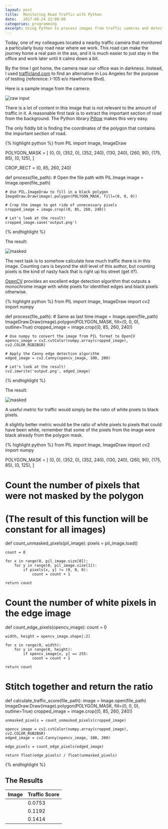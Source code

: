 ```yaml
---
layout: post
title:  Monitoring Road Traffic with Python
date:   2017-08-24 22:00:00
categories: programming
excerpt: Using Python to process images from traffic cameras and detect congestion
---
```


Today, one of my colleagues located a nearby traffic camera that monitored a particularly busy road near where we work. This road can make the journey home a real pain in the ass, and it is much easier to just stay in the office and work later until it calms down a bit.

By the time I got home, the camera near our office was in darkness. Instead, I used [trafficland.com](http://www.trafficland.com/city/LAX) to find an alternative in Los Angeles for the purpose of testing (reference: I-105 e/o Hawthorne Blvd).

Here is a sample image from the camera:

![raw input](/images/traffic-camera/input.jpg)

There is a lot of content in this image that is not relevant to the amount of traffic in it. A reasonable first task is to extract the important section of road from the background. The Python library [Pillow](http://pillow.readthedocs.io/en/4.2.x/) makes this very easy.

The only fiddly bit is finding the coordinates of the polygon that contains the important section of road.

{% highlight python %}
from PIL import Image, ImageDraw

POLYGON_MASK = [
    (0, 0),
    (352, 0),
    (352, 240),
    (130, 240),
    (260, 90),
    (175, 85),
    (0, 125),
]

CROP_RECT = (0, 85, 260, 240)


def process(file_path):
    # Open the file path with PIL.Image
    image = Image.open(file_path)

    # Use PIL.ImageDraw to fill in a black polygon
    ImageDraw.Draw(image).polygon(POLYGON_MASK, fill=(0, 0, 0))

    # Crop the image to get ride of unnecessary pixels
    cropped_image = image.crop((0, 85, 260, 240))

    # Let's look at the result!
    cropped_image.save('output.png')
{% endhighlight %}

The result:

![masked](/images/traffic-camera/masked.png)

The next task is to somehow calculate how much traffic there is in this image. Counting cars is beyond the skill level of this author, but counting pixels is the kind of nasty hack that is right up his street (get it?).

[OpenCV](https://opencv-python-tutroals.readthedocs.io/en/latest/) provides an excellent edge detection algorithm that outputs a monochrome image with white pixels for identified edges and black pixels otherwise.

{% highlight python %}
from PIL import Image, ImageDraw
import cv2
import numpy


def process(file_path):
    # Same as last time
    image = Image.open(file_path)
    ImageDraw.Draw(image).polygon(POLYGON_MASK, fill=(0, 0, 0), outline=True)
    cropped_image = image.crop((0, 85, 260, 240))

    # Use numpy to convert the image from PIL format to OpenCV
    opencv_image = cv2.cvtColor(numpy.array(cropped_image), cv2.COLOR_RGB2BGR)

    # Apply the Canny edge detection algorithm
    edged_image = cv2.Canny(opencv_image, 100, 200)

    # Let's look at the result!
    cv2.imwrite('output.png', edged_image)
{% endhighlight %}

The result:

![masked](/images/traffic-camera/edged.png)

A useful metric for traffic would simply be the ratio of white pixels to black pixels.

A slightly better metric would be the ratio of white pixels to pixels that could have been white, remember that some of the pixels from the image were black already from the polygon mask.

{% highlight python %}
from PIL import Image, ImageDraw
import cv2
import numpy

POLYGON_MASK = [
    (0, 0),
    (352, 0),
    (352, 240),
    (130, 240),
    (260, 90),
    (175, 85),
    (0, 125),
]


# Count the number of pixels that were not masked by the polygon
# (The result of this function will be constant for all images)
def count_unmasked_pixels(pil_image):
    pixels = pil_image.load()

    count = 0

    for x in range(0, pil_image.size[0]):
        for y in range(0, pil_image.size[1]):
            if pixels[x, y] != (0, 0, 0):
                count = count + 1

    return count


# Count the number of white pixels in the edge image
def count_edge_pixels(opencv_image):
    count = 0

    width, height = opencv_image.shape[:2]

    for x in range(0, width):
        for y in range(0, height):
            if opencv_image[x, y] == 255:
                count = count + 1

    return count


# Stitch together and return the ratio
def calculate_traffic_score(file_path):
    image = Image.open(file_path)
    ImageDraw.Draw(image).polygon(POLYGON_MASK, fill=(0, 0, 0), outline=True)
    cropped_image = image.crop((0, 85, 260, 240))

    unmasked_pixels = count_unmasked_pixels(cropped_image)

    opencv_image = cv2.cvtColor(numpy.array(cropped_image), cv2.COLOR_RGB2BGR)
    edged_image = cv2.Canny(opencv_image, 100, 200)

    edge_pixels = count_edge_pixels(edged_image)

    return float(edge_pixels) / float(unmasked_pixels)
{% endhighlight %}

## The Results

<table>
    <thead>
        <tr>
            <th>Image</th>
            <th>Traffic Score</th>
        </tr>
    </thead>
    <tbody>
        <tr><td><img src="/images/traffic-camera/0753.jpg" alt="" /></td><td>0.0753</td></tr>
        <tr><td><img src="/images/traffic-camera/1192.jpg" alt="" /></td><td>0.1192</td></tr>
        <tr><td><img src="/images/traffic-camera/1414.jpg" alt="" /></td><td>0.1414</td></tr>
    </tbody>
</table>
